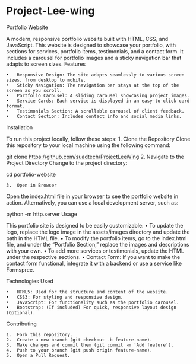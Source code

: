 # Project-Lee-wing
Portfolio Website

A modern, responsive portfolio website built with HTML, CSS, and JavaScript. This website is designed to showcase your portfolio, with sections for services, portfolio items, testimonials, and a contact form. It includes a carousel for portfolio images and a sticky navigation bar that adapts to screen sizes.
Features

	•	Responsive Design: The site adapts seamlessly to various screen sizes, from desktop to mobile.
	•	Sticky Navigation: The navigation bar stays at the top of the screen as you scroll.
	•	Portfolio Carousel: A sliding carousel showcasing project images.
	•	Service Cards: Each service is displayed in an easy-to-click card format.
	•	Testimonials Section: A scrollable carousel of client feedback.
	•	Contact Section: Includes contact info and social media links.
Installation

To run this project locally, follow these steps:
	1.	Clone the Repository
Clone this repository to your local machine using the following command:

git clone https://github.com/suadtech/ProjectLeeWing
2.	Navigate to the Project Directory
Change to the project directory:

cd portfolio-website


	3.	Open in Browser
Open the index.html file in your browser to see the portfolio website in action.
Alternatively, you can use a local development server, such as:

python -m http.server
Usage

This portfolio site is designed to be easily customizable:
	•	To update the logo, replace the logo image in the assets/images directory and update the path in the HTML file.
	•	To modify the portfolio items, go to the index.html file, and under the “Portfolio Section,” replace the images and descriptions with your own.
	•	To add more services or testimonials, update the HTML under the respective sections.
	•	Contact Form: If you want to make the contact form functional, integrate it with a backend or use a service like Formspree.

Technologies Used

	•	HTML5: Used for the structure and content of the website.
	•	CSS3: For styling and responsive design.
	•	JavaScript: For functionality such as the portfolio carousel.
	•	Bootstrap: (If included) For quick, responsive layout design (Optional).
Contributing

	1.	Fork this repository.
	2.	Create a new branch (git checkout -b feature-name).
	3.	Make changes and commit them (git commit -m 'Add feature').
	4.	Push to your branch (git push origin feature-name).
	5.	Open a Pull Request.
